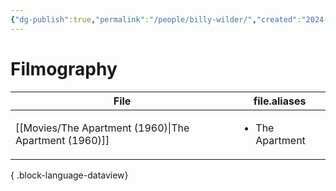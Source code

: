 ```yaml
---
{"dg-publish":true,"permalink":"/people/billy-wilder/","created":"2024-06-17","updated":"2024-06-17"}
---
```



# Filmography

| File                                                     | file.aliases                    |
| -------------------------------------------------------- | ------------------------------- |
| [[Movies/The Apartment (1960)\|The Apartment (1960)]] | <ul><li>The Apartment</li></ul> |

{ .block-language-dataview}
